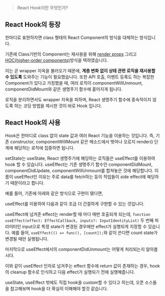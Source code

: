 
> React Hook이란 무엇인가?

## React Hook의 등장
한마디로 표현하자면 class 형태의 React Component의 방식을 대체하는 방식입니다.

기존에 Class기반의 Component는 재사용을 위해 [render props](https://ko.reactjs.org/docs/render-props.html#gatsby-focus-wrapper) 그리고 [HOC(higher-order components)](https://ko.reactjs.org/docs/higher-order-components.html#gatsby-focus-wrapper)방식을 택하였습니다.

이는 곧 wrapper 지옥을 불러오기 때문에, **계층 변화 없이 상태 관련 로직을 재사용할 수 있도록** 도와주는 기능이 필요했습니다.
또한 API 호출, 이벤트 등록도 하는 복잡한 Component가 있다고 가정했을 때, 여러 로직이 componentWillUnmount, componentDidMount와 같은 생명주기 함수에 흩어지게 됩니다.

로직을 분리하면서도 wrapper 지옥을 피하며, React 생명주기 함수에 종속적이지 않도록 하는 코딩 방법을 제시한 것이 
바로 Hook 입니다.

## React Hook의 사용

Hook은 한마디로 class 없이 state 값과 여러 React 기능을 이용하는 것입니다.
즉, 기존 constructor, componentWillMount 같은 메소드에서 벗어나 오로지 render() 단계에 해당하는 로직에 집중하면 됩니다.

setState는 useState, React 생명주기에 해당하는 로직들은 useEffect를 이용하여 hook 할 수 있습니다.
useEffect는 기존 생명주기 함수인 componentDidMount, componentDidUpdate, componentWillUnmount를 합쳐놓은 것에 해당합니다.
이름이 useEffect인 이유는 주로 data를 fetch하는 등의 작업들이 side effect에 해당하기 때문이라고 합니다.

예를 들어, 기존에 아래와 같은 방식으로 구현이 됐다면,
<script src="https://gist.github.com/Ro4z/6b66ba8aa77e1d27e2d63dec1206ebb1.js"></script>

useEffect를 이용하여 다음과 같이 조금 더 간결하게 구현할 수 있는 것입니다.
<script src="https://gist.github.com/Ro4z/f074914c800dbb1ac4e4dd0ad077d0c0.js"></script>

useEffect에 넘겨준 effect는 render할 때 마다 매번 호출되게 되는데,
```function useEffect(effect: EffectCallback, inputs?: InputIdentityList)```
두 번째 파라미터인 input으로 특정 state가 변경된 경우에만 effect가 실행되게 지정할 수 있습니다.
예를 들어, ```useEffect(() => func(), [count]);```와 같이 쓴다면 count state가 변경될 때만 실행됩니다.

마지막으로 useEffect에서의 componentDidUnmount는 어떻게 처리되는지 알아봅시다.
<script src="https://gist.github.com/Ro4z/912b83bd6e11aca783e6b75460a16f0a.js"></script>
이와 같이 useEffect 인자로 넘겨주는 effect 함수에 return 값이 존재하는 경우, hook의 cleanup 함수로 인식하고 다음 effect가 실행되기 전에 실행해줍니다.


useState, useEffect 밖에도 직접 hook을 custom할 수 있다고 하는데, 오픈 소스들을 참고해보며 hook을 더 확실히 이해해야 할것 같습니다.



